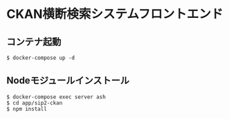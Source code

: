 # CKAN横断検索システムフロントエンド

## コンテナ起動

```
$ docker-compose up -d
```

## Nodeモジュールインストール

```
$ docker-compose exec server ash
$ cd app/sip2-ckan
$ npm install
```